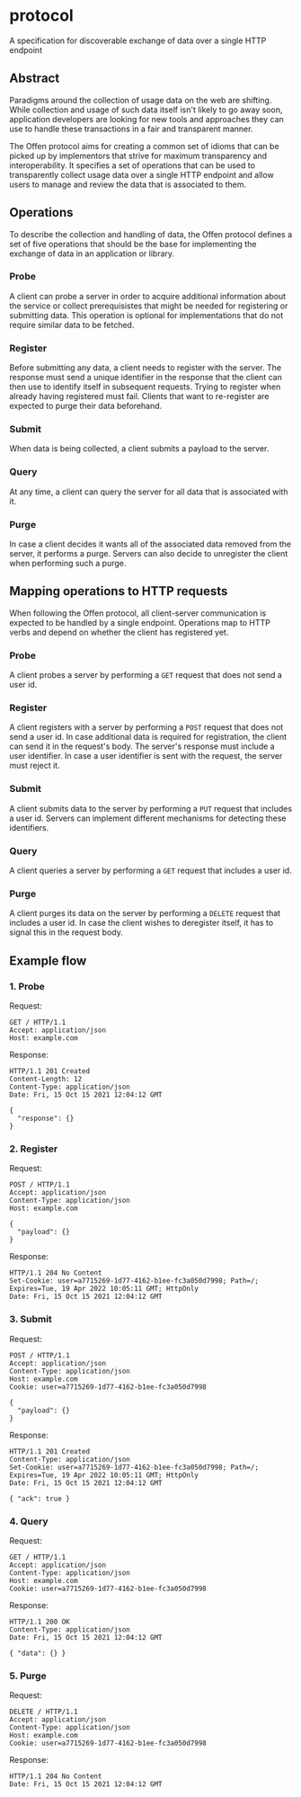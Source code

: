# protocol
A specification for discoverable exchange of data over a single HTTP endpoint

## Abstract

Paradigms around the collection of usage data on the web are shifting.
While collection and usage of such data itself isn't likely to go away soon, application developers are looking for new tools and approaches they can use to handle these transactions in a fair and transparent manner.

The Offen protocol aims for creating a common set of idioms that can be picked up by implementors that strive for maximum transparency and interoperability.
It specifies a set of operations that can be used to transparently collect usage data over a single HTTP endpoint and allow users to manage and review the data that is associated to them.

## Operations

To describe the collection and handling of data, the Offen protocol defines a set of five operations that should be the base for implementing the exchange of data in an application or library.

### Probe

A client can probe a server in order to acquire additional information about the service or collect prerequisistes that might be needed for registering or submitting data.
This operation is optional for implementations that do not require similar data to be fetched.

### Register

Before submitting any data, a client needs to register with the server.
The response must send a unique identifier in the response that the client can then use to identify itself in subsequent requests.
Trying to register when already having registered must fail.
Clients that want to re-register are expected to purge their data beforehand.

### Submit

When data is being collected, a client submits a payload to the server.

### Query

At any time, a client can query the server for all data that is associated with it.

### Purge

In case a client decides it wants all of the associated data removed from the server, it performs a purge.
Servers can also decide to unregister the client when performing such a purge.

## Mapping operations to HTTP requests

When following the Offen protocol, all client-server communication is expected to be handled by a single endpoint.
Operations map to HTTP verbs and depend on whether the client has registered yet.

### Probe

A client probes a server by performing a `GET` request that does not send a user id.

### Register

A client registers with a server by performing a `POST` request that does not send a user id.
In case additional data is required for registration, the client can send it in the request's body.
The server's response must include a user identifier.
In case a user identifier is sent with the request, the server must reject it.

### Submit

A client submits data to the server by performing a `PUT` request that includes a user id.
Servers can implement different mechanisms for detecting these identifiers.

### Query

A client queries a server by performing a `GET` request that includes a user id.

### Purge

A client purges its data on the server by performing a `DELETE` request that includes a user id.
In case the client wishes to deregister itself, it has to signal this in the request body.

## Example flow

### 1. Probe

Request:

```http
GET / HTTP/1.1
Accept: application/json
Host: example.com
```

Response:

```http
HTTP/1.1 201 Created
Content-Length: 12
Content-Type: application/json
Date: Fri, 15 Oct 15 2021 12:04:12 GMT

{
  "response": {}
}
```

### 2. Register

Request:

```http
POST / HTTP/1.1
Accept: application/json
Content-Type: application/json
Host: example.com

{
  "payload": {}
}

```

Response:

```http
HTTP/1.1 204 No Content
Set-Cookie: user=a7715269-1d77-4162-b1ee-fc3a050d7998; Path=/; Expires=Tue, 19 Apr 2022 10:05:11 GMT; HttpOnly
Date: Fri, 15 Oct 15 2021 12:04:12 GMT
```

### 3. Submit

Request:

```http
POST / HTTP/1.1
Accept: application/json
Content-Type: application/json
Host: example.com
Cookie: user=a7715269-1d77-4162-b1ee-fc3a050d7998

{
  "payload": {}
}

```

Response:

```http
HTTP/1.1 201 Created
Content-Type: application/json
Set-Cookie: user=a7715269-1d77-4162-b1ee-fc3a050d7998; Path=/; Expires=Tue, 19 Apr 2022 10:05:11 GMT; HttpOnly
Date: Fri, 15 Oct 15 2021 12:04:12 GMT

{ "ack": true }
```

### 4. Query

Request:

```http
GET / HTTP/1.1
Accept: application/json
Content-Type: application/json
Host: example.com
Cookie: user=a7715269-1d77-4162-b1ee-fc3a050d7998
```

Response:

```http
HTTP/1.1 200 OK
Content-Type: application/json
Date: Fri, 15 Oct 15 2021 12:04:12 GMT

{ "data": {} }
```

### 5. Purge

Request:

```http
DELETE / HTTP/1.1
Accept: application/json
Content-Type: application/json
Host: example.com
Cookie: user=a7715269-1d77-4162-b1ee-fc3a050d7998
```

Response:

```http
HTTP/1.1 204 No Content
Date: Fri, 15 Oct 15 2021 12:04:12 GMT
```
